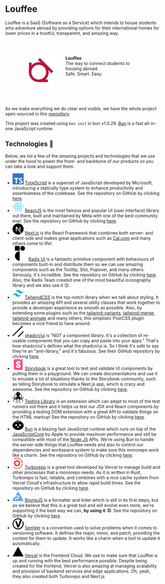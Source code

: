 # Louffee

Louffee is a SaaS (Software as a Service) which intends to house students who
adventure abroad by providing options for their international homes for lower
prices in a trustful, transparent, and amazing way.

<div style="display: flex; justify-content: center; gap: 2rem; margin: 4rem; overflow: hidden; border-radius: 0.5rem;">
  <img src="./_/docs/assets/brands/louffee-48x48.svg" height="100" width="100" />
  <div style="display: flex; flex-direction: column">
    <strong>Louffee</strong>
    <span>The way to connect students to housing abroad.</span>
    <span>Safe. Smart. Easy.</span>
  </div>
</div>

As we make everything we do clear and visible, we have the whole project
open-sourced in this [repository](https://github.com/louffee/louffee.co).

This project was created using `bun init` in bun v1.0.29. [Bun](https://bun.sh)
is a fast all-in-one JavaScript runtime.

## Technologies 👷

Below, we list a few of the amazing projects and technologies that we use under
the hood to power the front- and backbone of our products so you can take a look
and support them.

- ![TypeScript Logo](./_/docs/assets/brands/typescript-18x18.svg)
  [TypeScript](https://typescriptlang.org) is a superset of JavaScript developed
  by Microsoft, introducing a statically type system to enhance productivity and
  assertiveness of the codebase. See the repository on GitHub by clicking
  [here](https://github.com/microsoft/TypeScript).
- ![React Logo](./_/docs/assets/brands/react-18x18.svg)
  [ReactJS](https://react.dev) is the most famous and popular UI (user
  interface) library out there, built and maintained by Meta with one of the
  best community ever. See the repository on GitHub by clicking
  [here](https://github.com/facebook/react).
- ![Next.js Logo](./_/docs/assets/brands/nextjs-18x18.svg)
  [Next.js](https://nextjs.org) is *the* React Framework that combines both
  server- and client-side and makes great applications such as
  [Cal.com](https://cal.com) and many others come to life!
- ![Radix UI Logo](./_/docs/assets/brands/radix-ui-18x18.svg)
  [Radix UI](https://radix-ui.com) is a fantastic primitive component with
  behaviours of components built-in and distribute them so we can use amazing
  components such as the Tooltip, Slot, Popover, and many others. Seriously,
  it's incredible. See the repository on GitHub by clicking
  [here](https://github.com/radix-ui/primitives). Also, the Radix Team created
  one of the most beautiful iconography library and we also use it 😊.
- ![TailwindCSS Logo](./_/docs/assets/brands/tailwindcss-18x18.svg)
  [TailwindCSS](https://tailwindcss.com) is the top-notch library when we talk
  about styling. It provides an amazing API and several utility classes that
  work together to provide a developer experience as smooth as possible. Also,
  by extending some plugins such as the
  [tailwind-variants](https://tailwind-variants.com),
  [tailwind-merge](https://github.com/dcastil/tailwind-merge),
  [tailwind-animate](https://github.com/jamiebuilds/tailwindcss-animate) and
  many others; this simplistic PostCSS plugin becomes a nice friend to have
  around.
- ![shadcn/ui Logo](./_/docs/assets/brands/shadcn-ui-18x18.svg)
  [shadcn/ui](https://ui.shadcn.com) is "NOT a component library. It's a
  collection of re-usable components that you can copy and paste into your
  apps." That's how shadcn/ui's defines what the shadcn/ui is. So I think it's
  safe to say they're an "anti-library," and it's fabulous. See their GitHub
  repository by clicking [here](https://github.com/shadcn-ui/ui).
- ![Storybook Logo](./_/docs/assets/brands/storybook-18x18.svg)
  [Storybook](https://storybook.js.org) is a great tool to test and validate
  UI components by putting them in a playground. We can create documentations
  and use it to emulate a lot of situations thanks to the Storybook community,
  such as telling Storybook to simulate a Next.js app, which is crazy and
  awesome. See the repository on GitHub by clicking
  [here](https://github.com/storybookjs/storybook).
- ![Testing Library Logo](./_/docs/assets/brands/testing-library-18x18.svg)
  [Testing Library](https://testing-library.com) is an extension which can adapt
  to most of the test runners out there and it helps us test our JSX and React
  components by providing a testing DOM extension with a great API to validate
  things on the HTML markup! See the repository on GitHub by clicking
  [here](https://github.com/testing-library/react-testing-library).
- ![Bun Logo](./_/docs/assets/brands/bun-18x18.svg) [Bun](https://bun.sh) is a
  blazing fast JavaScript runtime which runs on top of the
  [JavaScriptCore](https://developer.apple.com/documentation/javascriptcore) by
  Apple to provide maximum performance and still be compatible with most of the
  [Node.JS](https://nodejs.org) APIs. We're using Bun to handle the server-side
  things that Louffee needs and also to control our dependencies and workspace
  system to make sure this monorepo work like a charm. See the repository on
  GitHub by clicking [here](https://github.com/oven-sh/bun).
- ![Turborepo Logo](./_/docs/assets/brands/turborepo-18x18.svg)
  [Turborepo](https://turbo.build/repo) is a great tool developed by Vercel to
  manage build and other processes that a monorepo needs. As it is written in
  Rust, Turborepo is fast, reliable, and combines with a nice cache system from
  Vercel Cloud's infrastructure to allow rapid build times. See the repository
  on GitHub by clicking [here](https://github.com/vercel/turbo).
- ![BiomeJS Logo](./_/docs/assets/brands/biome-18x18.svg)
  [BiomeJS](https://biomejs.dev) is a formatter and linter which is still in its
  first steps, but as we believe that this is a great tool and will evolve even
  more, we're supporting it the best way we can, **by using it :D**. See the
  repository on GitHub by clicking [here](https://github.com/biomejs/biome).
- ![SemVer Logo](./_/docs/assets/brands/semver-18x18.svg)
  [SemVer](https://semver.org) is a convention used to solve problems when it
  comes to versioning software. It defines the major, minor, and patch,
  providing the context for them to update. It works like a charm when a tool
  to update it automatically.
- ![Vercel Logo](./_/docs/assets/brands/vercel-18x18.svg)
  [Vercel](https://vercel.com) is the Frontend Cloud. We use to make sure that
  Louffee is up and running with the best performance possible. Despite being
  created for the frontend, Vercel is also amazing at managing scalability and
  provision of backend services and edge applications. Oh, yeah, they also
  created both Turborepo and Next.js.
